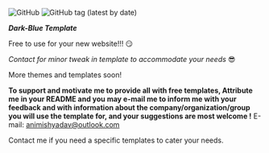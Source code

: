 ![GitHub](https://img.shields.io/github/license/AnimishY/Main?color=green&logo=AnimishY&logoColor=blue&style=for-the-badge) ![GitHub tag (latest by date)](https://img.shields.io/github/v/tag/AnimishY/Main?style=for-the-badge)



***Dark-Blue Template*** 

Free to use for your new website!!! :smirk:

*Contact for minor tweak in template to accommodate your needs* :sunglasses:


More themes and templates soon!


**To support and motivate me to provide all with free templates, Attribute me in your README and you may e-mail me to inform me with your feedback and with information about the company/organization/group you will use the template for, and your suggestions are most welcome !**
E-mail: animishyadav@outlook.com


Contact me if you need a specific templates to cater your needs.









